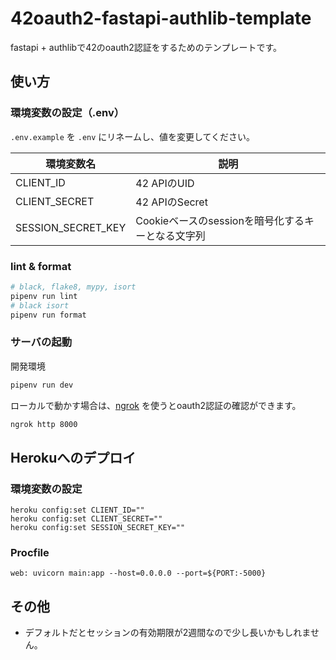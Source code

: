 # 42oauth2-fastapi-authlib-template

fastapi + authlibで42のoauth2認証をするためのテンプレートです。

## 使い方

### 環境変数の設定（.env）

`.env.example` を `.env` にリネームし、値を変更してください。

|環境変数名|説明|
|--|--|
|CLIENT_ID|42 APIのUID|
|CLIENT_SECRET|42 APIのSecret|
|SESSION_SECRET_KEY|Cookieベースのsessionを暗号化するキーとなる文字列|

### lint & format

```bash
# black, flake8, mypy, isort
pipenv run lint
# black isort
pipenv run format
```

### サーバの起動

開発環境
```bash
pipenv run dev
```

ローカルで動かす場合は、[ngrok](https://ngrok.com/) を使うとoauth2認証の確認ができます。
```bash
ngrok http 8000
```

## Herokuへのデプロイ

### 環境変数の設定

```
heroku config:set CLIENT_ID=""
heroku config:set CLIENT_SECRET=""
heroku config:set SESSION_SECRET_KEY=""
```

### Procfile

```
web: uvicorn main:app --host=0.0.0.0 --port=${PORT:-5000}
```

## その他

- デフォルトだとセッションの有効期限が2週間なので少し長いかもしれません。
